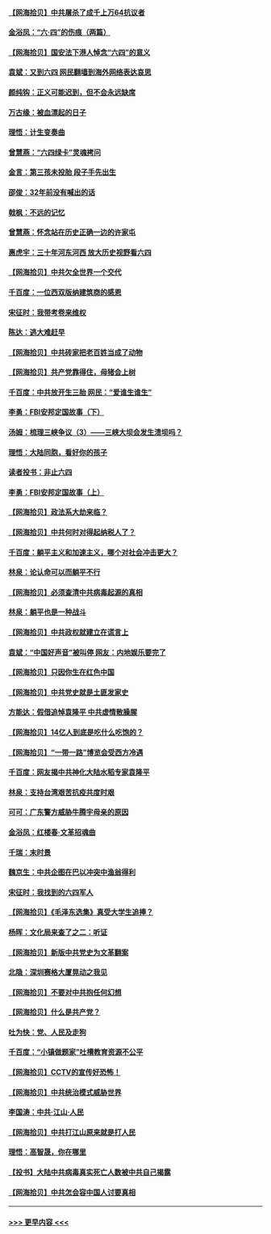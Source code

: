 #### [【网海拾贝】中共屠杀了成千上万64抗议者](../pages/nsc993/n13002713.md?t=06080902) 
#### [金浴凤：“六·四”的伤痕（两篇）](../pages/nsc993/n13001719.md?t=06080902) 
#### [【网海拾贝】国安法下港人悼念“六四”的意义](../pages/nsc993/n13001039.md?t=06080902) 
#### [袁斌：又到六四 网民翻墙到海外网络表达哀思](../pages/nsc993/n13000995.md?t=06080902) 
#### [颜纯钩：正义可能迟到，但不会永远缺席](../pages/nsc993/n13000920.md?t=06080902) 
#### [万古缘：被血漂起的日子](../pages/nsc993/n13000914.md?t=06080902) 
#### [理悟：计生变奏曲](../pages/nsc993/n13000414.md?t=06080902) 
#### [曾慧燕：“六四绿卡”灵魂拷问](../pages/nsc993/n13000277.md?t=06080902) 
#### [金言：第三孩未投胎 段子手先出生](../pages/nsc993/n13000215.md?t=06080902) 
#### [邵俊：32年前没有喊出的话](../pages/nsc993/n13000181.md?t=06080902) 
#### [戟枫：不远的记忆](../pages/nsc993/n13000121.md?t=06080902) 
#### [曾慧燕：怀念站在历史正确一边的许家屯](../pages/nsc993/n13000073.md?t=06080902) 
#### [惠虎宇：三十年河东河西 放大历史视野看六四](../pages/nsc993/n13000018.md?t=06080902) 
#### [【网海拾贝】中共欠全世界一个交代](../pages/nsc993/n12998706.md?t=06080902) 
#### [千百度：一位西双版纳建筑商的感恩](../pages/nsc993/n12998487.md?t=06080902) 
#### [宋征时：我带考卷来维权](../pages/nsc993/n12994088.md?t=06080902) 
#### [陈达：逃大难赶早](../pages/nsc993/n12993569.md?t=06080902) 
#### [【网海拾贝】中共砖家把老百姓当成了动物](../pages/nsc993/n12993483.md?t=06080902) 
#### [【网海拾贝】共产党靠得住，母猪会上树](../pages/nsc993/n12990730.md?t=06080902) 
#### [千百度：中共放开生三胎 网民：“爱谁生谁生”](../pages/nsc993/n12990644.md?t=06080902) 
#### [李勇：FBI安邦定国故事（下）](../pages/nsc993/n12987854.md?t=06080902) 
#### [汤姆：梳理三峡争议（3）——三峡大坝会发生溃坝吗？](../pages/nsc993/n12989806.md?t=06080902) 
#### [理悟：大陆同胞，看好你的孩子](../pages/nsc993/n12989778.md?t=06080902) 
#### [读者投书：非止六四](../pages/nsc993/n12989673.md?t=06080902) 
#### [李勇：FBI安邦定国故事（上）](../pages/nsc993/n12987749.md?t=06080902) 
#### [【网海拾贝】政法系大劫来临？](../pages/nsc993/n12987596.md?t=06080902) 
#### [【网海拾贝】中共何时对得起纳税人了？](../pages/nsc993/n12985578.md?t=06080902) 
#### [千百度：躺平主义和加速主义，哪个对社会冲击更大？](../pages/nsc993/n12985512.md?t=06080902) 
#### [林泉：论认命可以而躺平不行](../pages/nsc993/n12985505.md?t=06080902) 
#### [【网海拾贝】必须查清中共病毒起源的真相](../pages/nsc993/n12984276.md?t=06080902) 
#### [林泉：躺平也是一种战斗](../pages/nsc993/n12984194.md?t=06080902) 
#### [【网海拾贝】中共政权就建立在谎言上](../pages/nsc993/n12981880.md?t=06080902) 
#### [袁斌：“中国好声音”被叫停 网友：内地娱乐要完了](../pages/nsc993/n12981826.md?t=06080902) 
#### [【网海拾贝】只因你生在红色中国](../pages/nsc993/n12979096.md?t=06080902) 
#### [【网海拾贝】中共党史就是土匪发家史](../pages/nsc993/n12976478.md?t=06080902) 
#### [方能达：假借追悼袁隆平 中共虚情散臊腥](../pages/nsc993/n12976396.md?t=06080902) 
#### [【网海拾贝】14亿人到底是吃什么吃饱的？](../pages/nsc993/n12974125.md?t=06080902) 
#### [【网海拾贝】“一带一路”博览会受西方冷遇](../pages/nsc993/n12971787.md?t=06080902) 
#### [千百度：网友揭中共神化大陆水稻专家袁隆平](../pages/nsc993/n12971733.md?t=06080902) 
#### [林泉：支持台湾艰苦抗疫共度时艰](../pages/nsc993/n12971350.md?t=06080902) 
#### [可可：广东警方威胁牛腾宇母亲的原因](../pages/nsc993/n12971100.md?t=06080902) 
#### [金浴凤：红楼春·文革招魂曲](../pages/nsc993/n12970354.md?t=06080902) 
#### [千瑞：末时景](../pages/nsc993/n12970337.md?t=06080902) 
#### [魏京生：中共企图在巴以冲突中渔翁得利](../pages/nsc993/n12970286.md?t=06080902) 
#### [宋征时：我找到的六四军人](../pages/nsc993/n12970213.md?t=06080902) 
#### [【网海拾贝】《毛泽东选集》真受大学生追捧？](../pages/nsc993/n12968779.md?t=06080902) 
#### [杨晖：文化局来查了之二：听证](../pages/nsc993/n12966528.md?t=06080902) 
#### [【网海拾贝】新版中共党史为文革翻案](../pages/nsc993/n12967526.md?t=06080902) 
#### [北隐：深圳赛格大厦晃动之我见](../pages/nsc993/n12967393.md?t=06080902) 
#### [【网海拾贝】不要对中共抱任何幻想](../pages/nsc993/n12965222.md?t=06080902) 
#### [【网海拾贝】什么是共产党？](../pages/nsc993/n12962781.md?t=06080902) 
#### [吐为快：党、人民及走狗](../pages/nsc993/n12962747.md?t=06080902) 
#### [千百度：“小镇做题家”吐槽教育资源不公平](../pages/nsc993/n12962705.md?t=06080902) 
#### [【网海拾贝】CCTV的宣传好恐怖！](../pages/nsc993/n12959984.md?t=06080902) 
#### [【网海拾贝】中共统治模式威胁世界](../pages/nsc993/n12957622.md?t=06080902) 
#### [李国涛：中共‧江山‧人民](../pages/nsc993/n12957502.md?t=06080902) 
#### [【网海拾贝】中共打江山原来就是打人民](../pages/nsc993/n12954345.md?t=06080902) 
#### [理悟：高智晟，你在哪里](../pages/nsc993/n12953115.md?t=06080902) 
#### [【投书】大陆中共病毒真实死亡人数被中共自己揭露](../pages/nsc993/n12953050.md?t=06080902) 
#### [【网海拾贝】中共怎会容中国人讨要真相](../pages/nsc993/n12952161.md?t=06080902) 

----
#### [ >>> 更早内容 <<< ](../indexes/nsc993-earlier.md)
